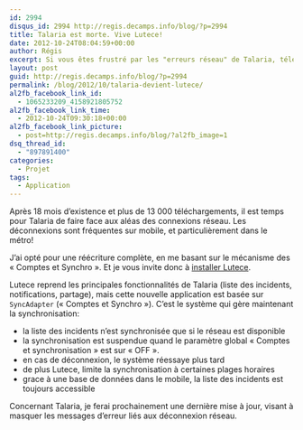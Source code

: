 ```yaml
---
id: 2994
disqus_id: 2994 http://regis.decamps.info/blog/?p=2994
title: Talaria est morte. Vive Lutece!
date: 2012-10-24T08:04:59+00:00
author: Régis
excerpt: Si vous êtes frustré par les "erreurs réseau" de Talaria, téléchargez vite Lutece qui règle définitivement ces problèmes.
layout: post
guid: http://regis.decamps.info/blog/?p=2994
permalink: /blog/2012/10/talaria-devient-lutece/
al2fb_facebook_link_id:
  - 1065233209_4158921805752
al2fb_facebook_link_time:
  - 2012-10-24T09:30:18+00:00
al2fb_facebook_link_picture:
  - post=http://regis.decamps.info/blog/?al2fb_image=1
dsq_thread_id:
  - "897891400"
categories:
  - Projet
tags:
  - Application
---
```

Après 18 mois d’existence et plus de 13 000 téléchargements, il est temps pour Talaria de faire face aux aléas des connexions réseau. Les déconnexions sont fréquentes sur mobile, et particulièrement dans le métro!

J’ai opté pour une réécriture complète, en me basant sur le mécanisme des « Comptes et Synchro ». Et je vous invite donc à [installer Lutece](https://play.google.com/store/apps/details?id=info.decamps.droid.lutece "Lutece sur Google Play").

<!--more-->


  
Lutece reprend les principales fonctionnalités de Talaria (liste des incidents, notifications, partage), mais cette nouvelle application est basée sur `SyncAdapter` (« Comptes et Synchro »). C’est le système qui gère maintenant la synchronisation:

  * la liste des incidents n’est synchronisée que si le réseau est disponible
  * la synchronisation est suspendue quand le paramètre global « Comptes et synchronisation » est sur « OFF ».
  * en cas de déconnexion, le système réessaye plus tard
  * de plus Lutece, limite la synchronisation à certaines plages horaires
  * grace à une base de données dans le mobile, la liste des incidents est toujours accessible

Concernant Talaria, je ferai prochainement une dernière mise à jour, visant à masquer les messages d’erreur liés aux déconnexion réseau.
